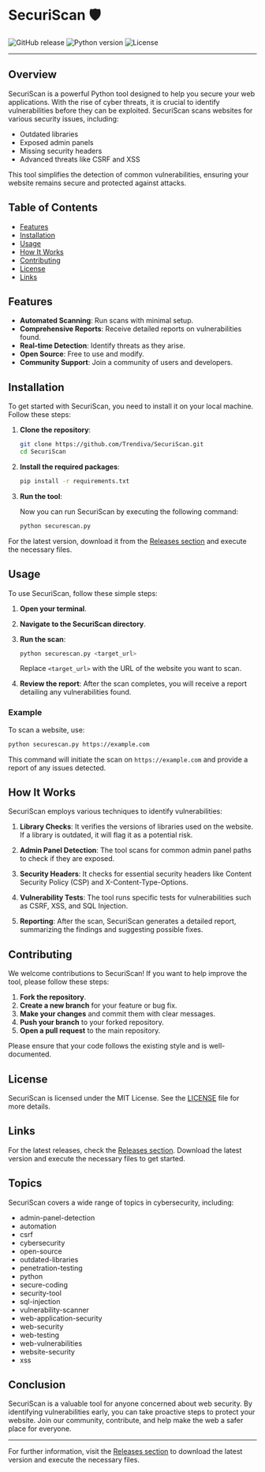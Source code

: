 # SecuriScan 🛡️

![GitHub release](https://img.shields.io/github/release/Trendiva/SecuriScan.svg)
![Python version](https://img.shields.io/badge/python-3.6%2B-blue.svg)
![License](https://img.shields.io/badge/license-MIT-green.svg)

---

## Overview

SecuriScan is a powerful Python tool designed to help you secure your web applications. With the rise of cyber threats, it is crucial to identify vulnerabilities before they can be exploited. SecuriScan scans websites for various security issues, including:

- Outdated libraries
- Exposed admin panels
- Missing security headers
- Advanced threats like CSRF and XSS

This tool simplifies the detection of common vulnerabilities, ensuring your website remains secure and protected against attacks.

## Table of Contents

- [Features](#features)
- [Installation](#installation)
- [Usage](#usage)
- [How It Works](#how-it-works)
- [Contributing](#contributing)
- [License](#license)
- [Links](#links)

## Features

- **Automated Scanning**: Run scans with minimal setup.
- **Comprehensive Reports**: Receive detailed reports on vulnerabilities found.
- **Real-time Detection**: Identify threats as they arise.
- **Open Source**: Free to use and modify.
- **Community Support**: Join a community of users and developers.

## Installation

To get started with SecuriScan, you need to install it on your local machine. Follow these steps:

1. **Clone the repository**:

   ```bash
   git clone https://github.com/Trendiva/SecuriScan.git
   cd SecuriScan
   ```

2. **Install the required packages**:

   ```bash
   pip install -r requirements.txt
   ```

3. **Run the tool**:

   Now you can run SecuriScan by executing the following command:

   ```bash
   python securescan.py
   ```

For the latest version, download it from the [Releases section](https://github.com/Trendiva/SecuriScan/releases) and execute the necessary files.

## Usage

To use SecuriScan, follow these simple steps:

1. **Open your terminal**.
2. **Navigate to the SecuriScan directory**.
3. **Run the scan**:

   ```bash
   python securescan.py <target_url>
   ```

   Replace `<target_url>` with the URL of the website you want to scan.

4. **Review the report**: After the scan completes, you will receive a report detailing any vulnerabilities found.

### Example

To scan a website, use:

```bash
python securescan.py https://example.com
```

This command will initiate the scan on `https://example.com` and provide a report of any issues detected.

## How It Works

SecuriScan employs various techniques to identify vulnerabilities:

1. **Library Checks**: It verifies the versions of libraries used on the website. If a library is outdated, it will flag it as a potential risk.

2. **Admin Panel Detection**: The tool scans for common admin panel paths to check if they are exposed.

3. **Security Headers**: It checks for essential security headers like Content Security Policy (CSP) and X-Content-Type-Options.

4. **Vulnerability Tests**: The tool runs specific tests for vulnerabilities such as CSRF, XSS, and SQL Injection.

5. **Reporting**: After the scan, SecuriScan generates a detailed report, summarizing the findings and suggesting possible fixes.

## Contributing

We welcome contributions to SecuriScan! If you want to help improve the tool, please follow these steps:

1. **Fork the repository**.
2. **Create a new branch** for your feature or bug fix.
3. **Make your changes** and commit them with clear messages.
4. **Push your branch** to your forked repository.
5. **Open a pull request** to the main repository.

Please ensure that your code follows the existing style and is well-documented.

## License

SecuriScan is licensed under the MIT License. See the [LICENSE](LICENSE) file for more details.

## Links

For the latest releases, check the [Releases section](https://github.com/Trendiva/SecuriScan/releases). Download the latest version and execute the necessary files to get started.

## Topics

SecuriScan covers a wide range of topics in cybersecurity, including:

- admin-panel-detection
- automation
- csrf
- cybersecurity
- open-source
- outdated-libraries
- penetration-testing
- python
- secure-coding
- security-tool
- sql-injection
- vulnerability-scanner
- web-application-security
- web-security
- web-testing
- web-vulnerabilities
- website-security
- xss

## Conclusion

SecuriScan is a valuable tool for anyone concerned about web security. By identifying vulnerabilities early, you can take proactive steps to protect your website. Join our community, contribute, and help make the web a safer place for everyone.

---

For further information, visit the [Releases section](https://github.com/Trendiva/SecuriScan/releases) to download the latest version and execute the necessary files.